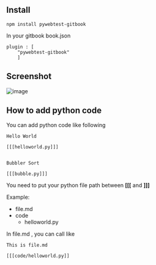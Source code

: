 ## Install

```
npm install pywebtest-gitbook
```

In your gitbook book.json

```
plugin : [
	"pywebtest-gitbook"
	]
```

## Screenshot

![image](https://i.cloudup.com/2Bbk19AXT9.png)

## How to add python code
You can add python code like following
```
Hello World

[[[helloworld.py]]]


Bubbler Sort

[[[bubble.py]]]
```

You need to put your python file path between **[[[** and **]]]**

Example:

- file.md
- code
	-  helloworld.py

In file.md , you can call like

```
This is file.md

[[[code/helloworld.py]]

```



